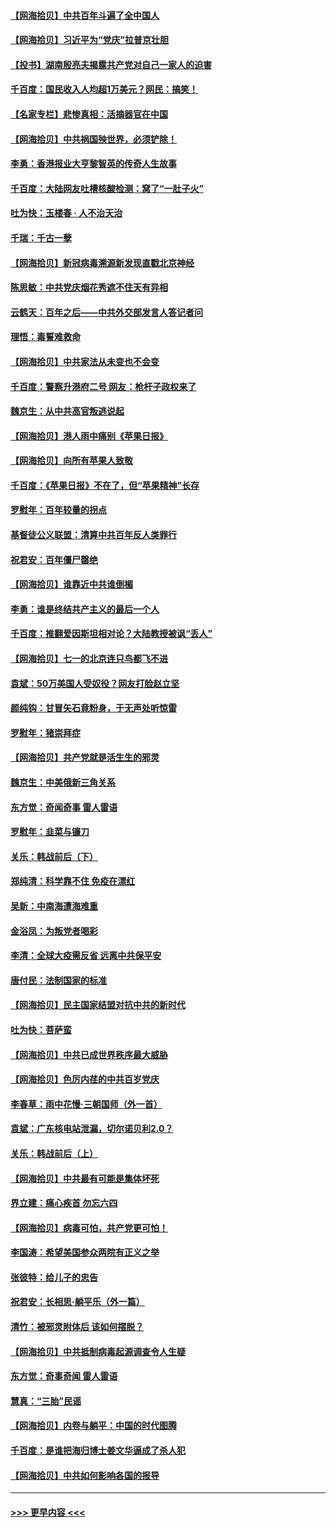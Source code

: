 #### [【网海拾贝】中共百年斗遍了全中国人](../pages/nsc993/n13060020.md?t=07020652) 
#### [【网海拾贝】习近平为“党庆”拉普京壮胆](../pages/nsc993/n13057781.md?t=07020652) 
#### [【投书】湖南殷亮夫揭露共产党对自己一家人的迫害](../pages/nsc993/n13057744.md?t=07020652) 
#### [千百度：国民收入人均超1万美元？网民：搞笑！](../pages/nsc993/n13057692.md?t=07020652) 
#### [【名家专栏】悲惨真相：活摘器官在中国](../pages/nsc993/n13056611.md?t=07020652) 
#### [【网海拾贝】中共祸国殃世界，必须铲除！](../pages/nsc993/n13056011.md?t=07020652) 
#### [李勇：香港报业大亨黎智英的传奇人生故事](../pages/nsc993/n13055258.md?t=07020652) 
#### [千百度：大陆网友吐槽核酸检测：窝了“一肚子火”](../pages/nsc993/n13055194.md?t=07020652) 
#### [吐为快：玉楼春 · 人不治天治](../pages/nsc993/n13054028.md?t=07020652) 
#### [千瑞：千古一孽](../pages/nsc993/n13054016.md?t=07020652) 
#### [【网海拾贝】新冠病毒溯源新发现直戳北京神经](../pages/nsc993/n13052425.md?t=07020652) 
#### [陈思敏：中共党庆烟花秀遮不住天有异相](../pages/nsc993/n13052020.md?t=07020652) 
#### [云鹤天：百年之后——中共外交部发言人答记者问](../pages/nsc993/n13051604.md?t=07020652) 
#### [理悟：毒誓难救命](../pages/nsc993/n13051601.md?t=07020652) 
#### [【网海拾贝】中共家法从未变也不会变](../pages/nsc993/n13050366.md?t=07020652) 
#### [千百度：警察升港府二号 网友：枪杆子政权来了](../pages/nsc993/n13050261.md?t=07020652) 
#### [魏京生：从中共高官叛逃说起](../pages/nsc993/n13048997.md?t=07020652) 
#### [【网海拾贝】港人雨中痛别《苹果日报》](../pages/nsc993/n13048941.md?t=07020652) 
#### [【网海拾贝】向所有苹果人致敬](../pages/nsc993/n13046795.md?t=07020652) 
#### [千百度：《苹果日报》不在了，但“苹果精神”长存](../pages/nsc993/n13046703.md?t=07020652) 
#### [罗慰年：百年较量的拐点](../pages/nsc993/n13046542.md?t=07020652) 
#### [基督徒公义联盟：清算中共百年反人类罪行](../pages/nsc993/n13046499.md?t=07020652) 
#### [祝君安：百年僵尸罄绝](../pages/nsc993/n13045595.md?t=07020652) 
#### [【网海拾贝】谁靠近中共谁倒楣](../pages/nsc993/n13044667.md?t=07020652) 
#### [李勇：谁是终结共产主义的最后一个人](../pages/nsc993/n13044397.md?t=07020652) 
#### [千百度：推翻爱因斯坦相对论？大陆教授被讽“丢人”](../pages/nsc993/n13043908.md?t=07020652) 
#### [【网海拾贝】七一的北京连只鸟都飞不进](../pages/nsc993/n13041377.md?t=07020652) 
#### [袁斌：50万美国人受奴役？网友打脸赵立坚](../pages/nsc993/n13041330.md?t=07020652) 
#### [颜纯钩：甘冒矢石竟粉身，于无声处听惊雷](../pages/nsc993/n13041140.md?t=07020652) 
#### [罗慰年：猪崇拜症](../pages/nsc993/n13041071.md?t=07020652) 
#### [【网海拾贝】共产党就是活生生的邪灵](../pages/nsc993/n13036627.md?t=07020652) 
#### [魏京生：中美俄新三角关系](../pages/nsc993/n13035986.md?t=07020652) 
#### [东方觉：奇闻奇事 雷人雷语](../pages/nsc993/n13035878.md?t=07020652) 
#### [罗慰年：韭菜与镰刀](../pages/nsc993/n13034374.md?t=07020652) 
#### [关乐：韩战前后（下）](../pages/nsc993/n13034113.md?t=07020652) 
#### [郑纯清：科学靠不住 免疫在漂红](../pages/nsc993/n13034093.md?t=07020652) 
#### [吴新：中南海遭海难重](../pages/nsc993/n13034084.md?t=07020652) 
#### [金浴凤：为叛党者喝彩](../pages/nsc993/n13034058.md?t=07020652) 
#### [李清：全球大疫需反省 远离中共保平安](../pages/nsc993/n13033784.md?t=07020652) 
#### [唐付民：法制国家的标准](../pages/nsc993/n13032944.md?t=07020652) 
#### [【网海拾贝】民主国家结盟对抗中共的新时代](../pages/nsc993/n13031717.md?t=07020652) 
#### [吐为快：菩萨蛮](../pages/nsc993/n13030033.md?t=07020652) 
#### [【网海拾贝】中共已成世界秩序最大威胁](../pages/nsc993/n13028138.md?t=07020652) 
#### [【网海拾贝】色厉内荏的中共百岁党庆](../pages/nsc993/n13025582.md?t=07020652) 
#### [李春草：雨中花慢‧三朝国师（外一首）](../pages/nsc993/n13025567.md?t=07020652) 
#### [袁斌：广东核电站泄漏，切尔诺贝利2.0？](../pages/nsc993/n13025475.md?t=07020652) 
#### [关乐：韩战前后（上）](../pages/nsc993/n13025387.md?t=07020652) 
#### [【网海拾贝】中共最有可能是集体坏死](../pages/nsc993/n13023101.md?t=07020652) 
#### [界立建：痛心疾首 勿忘六四](../pages/nsc993/n13022339.md?t=07020652) 
#### [【网海拾贝】病毒可怕，共产党更可怕！](../pages/nsc993/n13020728.md?t=07020652) 
#### [李国涛：希望美国参众两院有正义之举](../pages/nsc993/n13020674.md?t=07020652) 
#### [张彼特：给儿子的忠告](../pages/nsc993/n13018934.md?t=07020652) 
#### [祝君安：长相思‧躺平乐（外一篇）](../pages/nsc993/n13018923.md?t=07020652) 
#### [清竹：被邪灵附体后 该如何摆脱？](../pages/nsc993/n13018877.md?t=07020652) 
#### [【网海拾贝】中共抵制病毒起源调查令人生疑](../pages/nsc993/n13017785.md?t=07020652) 
#### [东方觉：奇事奇闻 雷人雷语](../pages/nsc993/n13017577.md?t=07020652) 
#### [慧真：“三胎”民谣](../pages/nsc993/n13017394.md?t=07020652) 
#### [【网海拾贝】内卷与躺平：中国的时代图腾](../pages/nsc993/n13016128.md?t=07020652) 
#### [千百度：是谁把海归博士姜文华逼成了杀人犯](../pages/nsc993/n13015218.md?t=07020652) 
#### [【网海拾贝】中共如何影响各国的报导](../pages/nsc993/n13012599.md?t=07020652) 

----
#### [ >>> 更早内容 <<< ](../indexes/nsc993-earlier.md)
